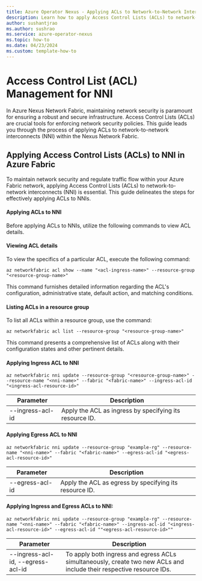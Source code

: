 ```yaml
---
title: Azure Operator Nexus - Applying ACLs to Network-to-Network Interconnects (NNI)
description: Learn how to apply Access Control Lists (ACLs) to network-to-network interconnects (NNI) within Azure Nexus Network Fabric.
author: sushantjrao
ms.author: sushrao
ms.service: azure-operator-nexus
ms.topic: how-to
ms.date: 04/23/2024
ms.custom: template-how-to
---
```


# Access Control List (ACL) Management for NNI

In Azure Nexus Network Fabric, maintaining network security is paramount for ensuring a robust and secure infrastructure. Access Control Lists (ACLs) are crucial tools for enforcing network security policies. This guide leads you through the process of applying ACLs to network-to-network interconnects (NNI) within the Nexus Network Fabric.

## Applying Access Control Lists (ACLs) to NNI in Azure Fabric

To maintain network security and regulate traffic flow within your Azure Fabric network, applying Access Control Lists (ACLs) to network-to-network interconnects (NNI) is essential. This guide delineates the steps for effectively applying ACLs to NNIs.

#### Applying ACLs to NNI

Before applying ACLs to NNIs, utilize the following commands to view ACL details.

#### Viewing ACL details

To view the specifics of a particular ACL, execute the following command:

```azurecli
az networkfabric acl show --name "<acl-ingress-name>" --resource-group "<resource-group-name>"
```

This command furnishes detailed information regarding the ACL's configuration, administrative state, default action, and matching conditions.

#### Listing ACLs in a resource group

To list all ACLs within a resource group, use the command:

```azurecli
az networkfabric acl list --resource-group "<resource-group-name>"
```

This command presents a comprehensive list of ACLs along with their configuration states and other pertinent details.

#### Applying Ingress ACL to NNI

```azurecli
az networkfabric nni update --resource-group "<resource-group-name>" --resource-name "<nni-name>" --fabric "<fabric-name>" --ingress-acl-id "<ingress-acl-resource-id>"
```

| Parameter         | Description                                      |
|-------------------|--------------------------------------------------|
| --ingress-acl-id | Apply the ACL as ingress by specifying its resource ID.  |

#### Applying Egress ACL to NNI

```azurecli
az networkfabric nni update --resource-group "example-rg" --resource-name "<nni-name>" --fabric "<fabric-name>" --egress-acl-id "<egress-acl-resource-id>"
```

| Parameter        | Description                                    |
|------------------|------------------------------------------------|
| --egress-acl-id | Apply the ACL as egress by specifying its resource ID. |

#### Applying Ingress and Egress ACLs to NNI:

```azurecli
az networkfabric nni update --resource-group "example-rg" --resource-name "<nni-name>" --fabric "<fabric-name>" --ingress-acl-id "<ingress-acl-resource-id>" --egress-acl-id ""<egress-acl-resource-id>""
```

| Parameter         | Description                                                                                                    |
|-------------------|----------------------------------------------------------------------------------------------------------------|
| --ingress-acl-id, --egress-acl-id | To apply both ingress and egress ACLs simultaneously, create two new ACLs and include their respective resource IDs. |
